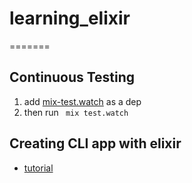 # learning_elixir
=======


## Continuous Testing

1. add [mix-test.watch](https://github.com/lpil/mix-test.watch) as a dep
2. then run ``` mix test.watch```


## Creating CLI app with elixir

* [tutorial](https://github.com/rizafahmi/elixirdose-cli)
